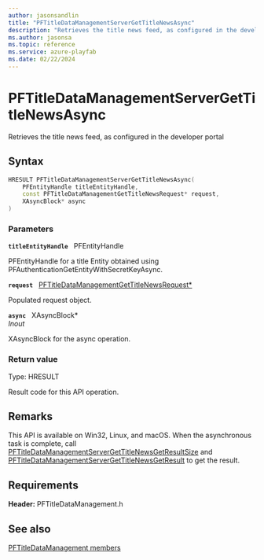 ```yaml
---
author: jasonsandlin
title: "PFTitleDataManagementServerGetTitleNewsAsync"
description: "Retrieves the title news feed, as configured in the developer portal"
ms.author: jasonsa
ms.topic: reference
ms.service: azure-playfab
ms.date: 02/22/2024
---
```


# PFTitleDataManagementServerGetTitleNewsAsync  

Retrieves the title news feed, as configured in the developer portal  

## Syntax  
  
```cpp
HRESULT PFTitleDataManagementServerGetTitleNewsAsync(  
    PFEntityHandle titleEntityHandle,  
    const PFTitleDataManagementGetTitleNewsRequest* request,  
    XAsyncBlock* async  
)  
```  
  
### Parameters  
  
**`titleEntityHandle`** &nbsp; PFEntityHandle  
  
PFEntityHandle for a title Entity obtained using PFAuthenticationGetEntityWithSecretKeyAsync.  
  
**`request`** &nbsp; [PFTitleDataManagementGetTitleNewsRequest*](../../pftitledatamanagementtypes/structs/pftitledatamanagementgettitlenewsrequest.md)  
  
Populated request object.  
  
**`async`** &nbsp; XAsyncBlock*  
*_Inout_*  
  
XAsyncBlock for the async operation.  
  
  
### Return value
Type: HRESULT
  
Result code for this API operation.
  
## Remarks  
  
This API is available on Win32, Linux, and macOS. When the asynchronous task is complete, call [PFTitleDataManagementServerGetTitleNewsGetResultSize](pftitledatamanagementservergettitlenewsgetresultsize.md) and [PFTitleDataManagementServerGetTitleNewsGetResult](pftitledatamanagementservergettitlenewsgetresult.md) to get the result.
  
## Requirements  
  
**Header:** PFTitleDataManagement.h
  
## See also  
[PFTitleDataManagement members](../pftitledatamanagement_members.md)  

  
  
